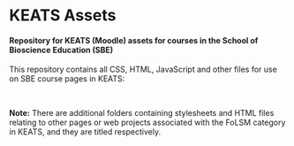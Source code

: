 # KEATS Assets
<h4>Repository for KEATS (Moodle) assets for courses in the School of Bioscience Education (SBE)</h4>
<p>This repository contains all CSS, HTML, JavaScript and other files for use on SBE course pages in KEATS:</p>
<br>
<p><b>Note:</b> There are additional folders containing stylesheets and HTML files relating to other pages or web projects associated with the FoLSM category in KEATS, and they are titled respectively.</p>
